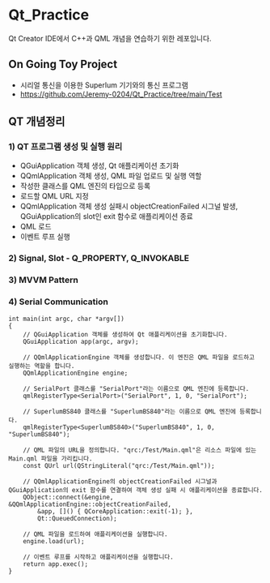 # Qt_Practice
 Qt Creator IDE에서 C++과 QML 개념을 연습하기 위한 레포입니다.

## On Going Toy Project
- 시리얼 통신을 이용한 Superlum 기기와의 통신 프로그램
- https://github.com/Jeremy-0204/Qt_Practice/tree/main/Test

## QT 개념정리
### 1) QT 프로그램 생성 및 실행 원리
- QGuiApplication 객체 생성, Qt 애플리케이션 초기화
- QQmlApplication 객체 생성, QML 파일 업로드 및 실행 역할
- 작성한 클래스를 QML 엔진의 타입으로 등록
- 로드할 QML URL 지정
- QQmlApplication 객체 생성 실패시 objectCreationFailed 시그널 발생, QGuiApplication의 slot인 exit 함수로 애플리케이션 종료
- QML 로드
- 이벤트 루프 실행

### 2) Signal, Slot - Q_PROPERTY, Q_INVOKABLE

### 3) MVVM Pattern

### 4) Serial Communication


```
int main(int argc, char *argv[])
{
    // QGuiApplication 객체를 생성하여 Qt 애플리케이션을 초기화합니다.
    QGuiApplication app(argc, argv);

    // QQmlApplicationEngine 객체를 생성합니다. 이 엔진은 QML 파일을 로드하고 실행하는 역할을 합니다.
    QQmlApplicationEngine engine;

    // SerialPort 클래스를 "SerialPort"라는 이름으로 QML 엔진에 등록합니다.
    qmlRegisterType<SerialPort>("SerialPort", 1, 0, "SerialPort");

    // SuperlumBS840 클래스를 "SuperlumBS840"라는 이름으로 QML 엔진에 등록합니다.
    qmlRegisterType<SuperlumBS840>("SuperlumBS840", 1, 0, "SuperlumBS840");

    // QML 파일의 URL을 정의합니다. "qrc:/Test/Main.qml"은 리소스 파일에 있는 Main.qml 파일을 가리킵니다.
    const QUrl url(QStringLiteral("qrc:/Test/Main.qml"));

    // QQmlApplicationEngine의 objectCreationFailed 시그널과 QGuiApplication의 exit 함수를 연결하여 객체 생성 실패 시 애플리케이션을 종료합니다.
    QObject::connect(&engine, &QQmlApplicationEngine::objectCreationFailed,
        &app, []() { QCoreApplication::exit(-1); },
        Qt::QueuedConnection);

    // QML 파일을 로드하여 애플리케이션을 실행합니다.
    engine.load(url);

    // 이벤트 루프를 시작하고 애플리케이션을 실행합니다.
    return app.exec();
}
```

